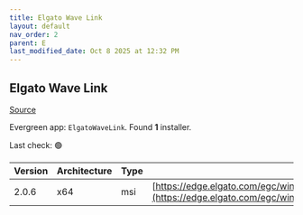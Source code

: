 ```yaml
---
title: Elgato Wave Link
layout: default
nav_order: 2
parent: E
last_modified_date: Oct 8 2025 at 12:32 PM
---
```


## Elgato Wave Link

[Source](https://help.elgato.com/hc/en-us/articles/360044566172-Wave-Link-First-Time-Setup-for-Windows)

Evergreen app: `ElgatoWaveLink`. Found **1** installer.

Last check: 🟢

| Version | Architecture | Type | URI                                                                                                                                                              |
| ------- | ------------ | ---- | ---------------------------------------------------------------------------------------------------------------------------------------------------------------- |
| 2.0.6   | x64          | msi  | [https://edge.elgato.com/egc/windows/wavelink/2.0.6/WaveLink_2.0.6.3780_x64.msi](https://edge.elgato.com/egc/windows/wavelink/2.0.6/WaveLink_2.0.6.3780_x64.msi) |
